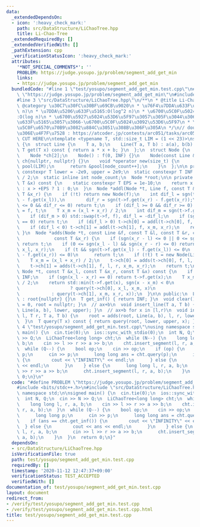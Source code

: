 ```yaml
---
data:
  _extendedDependsOn:
  - icon: ':heavy_check_mark:'
    path: src/DataStructure/LiChaoTree.hpp
    title: Li-Chao-Tree
  _extendedRequiredBy: []
  _extendedVerifiedWith: []
  _pathExtension: cpp
  _verificationStatusIcon: ':heavy_check_mark:'
  attributes:
    '*NOT_SPECIAL_COMMENTS*': ''
    PROBLEM: https://judge.yosupo.jp/problem/segment_add_get_min
    links:
    - https://judge.yosupo.jp/problem/segment_add_get_min
  bundledCode: "#line 1 \"test/yosupo/segment_add_get_min.test.cpp\"\n#define PROBLEM\
    \ \"https://judge.yosupo.jp/problem/segment_add_get_min\"\n#include <bits/stdc++.h>\n\
    #line 3 \"src/DataStructure/LiChaoTree.hpp\"\n/**\n * @title Li-Chao-Tree\n *\
    \ @category \u30C7\u30FC\u30BF\u69CB\u9020\n * \u76F4\u7DDA\u633F\u5165:O(log\
    \ n)\n * \u7DDA\u5206\u633F\u5165:O(log^2 n)\n * \u6700\u5C0F\u5024\u53D6\u5F97\
    :O(log n)\n * \u6700\u5927\u5024\u53D6\u5F97\u3057\u305F\u3044\u306A\u3089(-a,-b)\u3092\
    \u633F\u5165\u3057\u3066-\u6700\u5C0F\u5024\u3092\u53D6\u5F97\n * \u6D6E\u52D5\
    \u5C0F\u6570\u70B9\u3082\u884C\u3051\u308B\u306F\u305A\n */\n// double\u578B\u3067\
    \u306E\u4F7F\u7528 : https://atcoder.jp/contests/arc051/tasks/arc051_d\n// BEGIN\
    \ CUT HERE\n\ntemplate <typename T, std::size_t LIM = (1 << 23)>\nstruct LiChaoTree\
    \ {\n  struct Line {\n    T a, b;\n    Line(T a, T b) : a(a), b(b) {}\n    inline\
    \ T get(T x) const { return a * x + b; }\n  };\n  struct Node {\n    Line f;\n\
    \    Node *ch[2];\n    Node() : f(0, INF) {}\n    Node(const Line &f_) : f(f_),\
    \ ch{nullptr, nullptr} {}\n    void *operator new(size_t) {\n      static std::vector<Node>\
    \ pool(LIM);\n      return &pool[node_count++];\n    }\n  };\n\n private:\n  static\
    \ constexpr T lower = -2e9, upper = 2e9;\n  static constexpr T INF = std::numeric_limits<T>::max()\
    \ / 2;\n  static inline int node_count;\n  Node *root;\n\n private:\n  int sgn(const\
    \ T &x) const {\n    static constexpr T EPS = 1e-10;\n    return x < -EPS ? -1\
    \ : x > +EPS ? 1 : 0;\n  }\n  Node *addl(Node *t, Line f, const T &x_l, const\
    \ T &x_r) {\n    if (!t) return new Node(f);\n    int dif_l = sgn(t->f.get(x_l)\
    \ - f.get(x_l)),\n        dif_r = sgn(t->f.get(x_r) - f.get(x_r));\n    if (dif_l\
    \ <= 0 && dif_r <= 0) return t;\n    if (dif_l >= 0 && dif_r >= 0) return t->f\
    \ = f, t;\n    T x_m = (x_l + x_r) / 2;\n    int dif_m = sgn(t->f.get(x_m) - f.get(x_m));\n\
    \    if (dif_m > 0) std::swap(t->f, f), dif_l = -dif_l;\n    if (sgn(x_l - x_m)\
    \ == 0) return t;\n    if (dif_l > 0) t->ch[0] = addl(t->ch[0], f, x_l, x_m);\n\
    \    if (dif_l < 0) t->ch[1] = addl(t->ch[1], f, x_m, x_r);\n    return t;\n \
    \ }\n  Node *adds(Node *t, const Line &f, const T &l, const T &r, const T &x_l,\n\
    \             const T &x_r) {\n    if (sgn(x_r - l) <= 0 || 0 <= sgn(x_l - r))\
    \ return t;\n    if (0 <= sgn(x_l - l) && sgn(x_r - r) <= 0) return addl(t, f,\
    \ x_l, x_r);\n    if (t && sgn(t->f.get(x_l) - f.get(x_l)) <= 0\n        && sgn(t->f.get(x_r)\
    \ - f.get(x_r)) <= 0)\n      return t;\n    if (!t) t = new Node(Line(0, INF));\n\
    \    T x_m = (x_l + x_r) / 2;\n    t->ch[0] = adds(t->ch[0], f, l, r, x_l, x_m);\n\
    \    t->ch[1] = adds(t->ch[1], f, l, r, x_m, x_r);\n    return t;\n  }\n  T query(const\
    \ Node *t, const T &x_l, const T &x_r, const T &x) const {\n    if (!t) return\
    \ INF;\n    if (sgn(x_l - x_r) == 0) return t->f.get(x);\n    T x_m = (x_l + x_r)\
    \ / 2;\n    return std::min(t->f.get(x), sgn(x - x_m) < 0\n                  \
    \                   ? query(t->ch[0], x_l, x_m, x)\n                         \
    \            : query(t->ch[1], x_m, x_r, x));\n  }\n\n public:\n  LiChaoTree()\
    \ : root{nullptr} {}\n  T get_inf() { return INF; }\n  void clear() { node_count\
    \ = 0, root = nullptr; }\n  // ax+b\n  void insert_line(T a, T b) { root = addl(root,\
    \ Line(a, b), lower, upper); }\n  // ax+b for x in [l,r)\n  void insert_segment(T\
    \ l, T r, T a, T b) {\n    root = adds(root, Line(a, b), l, r, lower, upper);\n\
    \  }\n  T query(T x) const { return query(root, lower, upper, x); }\n};\n#line\
    \ 4 \"test/yosupo/segment_add_get_min.test.cpp\"\nusing namespace std;\n\nsigned\
    \ main() {\n  cin.tie(0);\n  ios::sync_with_stdio(0);\n  int N, Q;\n  cin >> N\
    \ >> Q;\n  LiChaoTree<long long> cht;\n  while (N--) {\n    long long l, r, a,\
    \ b;\n    cin >> l >> r >> a >> b;\n    cht.insert_segment(l, r, a, b);\n  }\n\
    \  while (Q--) {\n    bool op;\n    cin >> op;\n    if (op) {\n      long long\
    \ p;\n      cin >> p;\n      long long ans = cht.query(p);\n      if (ans == cht.get_inf())\
    \ {\n        cout << \"INFINITY\" << endl;\n      } else {\n        cout << ans\
    \ << endl;\n      }\n    } else {\n      long long l, r, a, b;\n      cin >> l\
    \ >> r >> a >> b;\n      cht.insert_segment(l, r, a, b);\n    }\n  }\n  return\
    \ 0;\n}\n"
  code: "#define PROBLEM \"https://judge.yosupo.jp/problem/segment_add_get_min\"\n\
    #include <bits/stdc++.h>\n#include \"src/DataStructure/LiChaoTree.hpp\"\nusing\
    \ namespace std;\n\nsigned main() {\n  cin.tie(0);\n  ios::sync_with_stdio(0);\n\
    \  int N, Q;\n  cin >> N >> Q;\n  LiChaoTree<long long> cht;\n  while (N--) {\n\
    \    long long l, r, a, b;\n    cin >> l >> r >> a >> b;\n    cht.insert_segment(l,\
    \ r, a, b);\n  }\n  while (Q--) {\n    bool op;\n    cin >> op;\n    if (op) {\n\
    \      long long p;\n      cin >> p;\n      long long ans = cht.query(p);\n  \
    \    if (ans == cht.get_inf()) {\n        cout << \"INFINITY\" << endl;\n    \
    \  } else {\n        cout << ans << endl;\n      }\n    } else {\n      long long\
    \ l, r, a, b;\n      cin >> l >> r >> a >> b;\n      cht.insert_segment(l, r,\
    \ a, b);\n    }\n  }\n  return 0;\n}"
  dependsOn:
  - src/DataStructure/LiChaoTree.hpp
  isVerificationFile: true
  path: test/yosupo/segment_add_get_min.test.cpp
  requiredBy: []
  timestamp: '2020-11-12 12:47:37+09:00'
  verificationStatus: TEST_ACCEPTED
  verifiedWith: []
documentation_of: test/yosupo/segment_add_get_min.test.cpp
layout: document
redirect_from:
- /verify/test/yosupo/segment_add_get_min.test.cpp
- /verify/test/yosupo/segment_add_get_min.test.cpp.html
title: test/yosupo/segment_add_get_min.test.cpp
---
```

